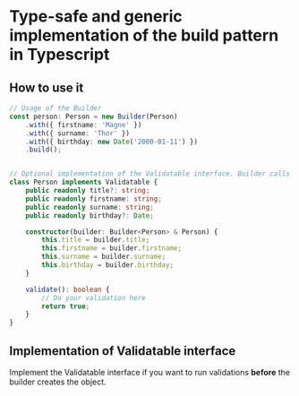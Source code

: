 # Type-safe and generic implementation of the build pattern in Typescript
## How to use it
```ts
// Usage of the Builder
const person: Person = new Builder(Person)
    .with({ firstname: 'Magne' })
    .with({ surname: 'Thor' })
    .with({ birthday: new Date('2000-01-11') })
    .build();


// Optional implementation of the Validatable interface. Builder calls validate() *BEFORE* an object is build.
class Person implements Validatable {
    public readonly title?: string;
    public readonly firstname: string;
    public readonly surname: string;
    public readonly birthday?: Date;

    constructor(builder: Builder<Person> & Person) {
        this.title = builder.title;
        this.firstname = builder.firstname;
        this.surname = builder.surname;
        this.birthday = builder.birthday;
    }

    validate(): boolean {
        // Do your validation here
        return true;
    }
}
```

## Implementation of Validatable interface
Implement the Validatable interface if you want to run validations **before** the builder creates the object.
